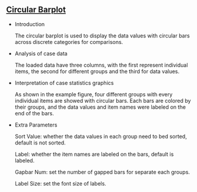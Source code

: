 ## [Circular Barplot](https://hiplot.com.cn/basic/circular-barplot)

- Introduction

  The circular barplot is used to display the data values with circular bars across discrete categories for comparisons.

- Analysis of case data

  The loaded data have three columns, with the first represent individual items, the second for different groups and the
  third for data values.

- Interpretation of case statistics graphics

  As shown in the example figure, four different groups with every individual items are showed with circular bars. Each
  bars are colored by their groups, and the data values and item names were labeled on the end of the bars.

- Extra Parameters

  Sort Value: whether the data values in each group need to bed sorted, default is not sorted.

  Label: whether the item names are labeled on the bars, default is labeled.

  Gapbar Num: set the number of gapped bars for separate each groups.

  Label Size: set the font size of labels.



